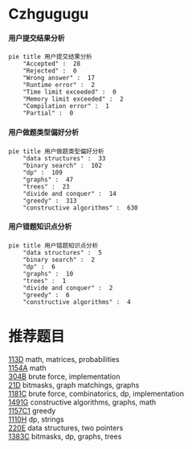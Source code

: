 # Czhgugugu

<!-- tabs:start -->



#### **用户提交结果分析**

```mermaid
pie title 用户提交结果分析
    "Accepted" :  28
    "Rejected" :  0
    "Wrong answer" :  17
    "Runtime error" :  2
    "Time limit exceeded" :  0
    "Memory limit exceeded" :  2
    "Compilation error" :  1
    "Partial" :  0
```

#### **用户做题类型偏好分析**

```mermaid
pie title 用户做题类型偏好分析
    "data structures" :  33
    "binary search" :  102
    "dp" :  109
    "graphs" :  47
    "trees" :  23
    "divide and conquer" :  14
    "greedy" :  313
    "constructive algorithms" :  630
```
#### **用户错题知识点分析**

```mermaid
pie title 用户错题知识点分析
    "data structures" :  5
    "binary search" :  2
    "dp" :  6
    "graphs" :  10
    "trees" :  1
    "divide and conquer" :  2
    "greedy" :  6
    "constructive algorithms" :  4
```



<!-- tabs:end -->
# 推荐题目
[113D](https://codeforces.com/contest/113/problem/D)		math,
                        matrices,
                        probabilities		  
[1154A](https://codeforces.com/contest/1154/problem/A)		math		  
[304B](https://codeforces.com/contest/304/problem/B)		brute force,
                        implementation		  
[21D](https://codeforces.com/contest/21/problem/D)		bitmasks,
                        graph matchings,
                        graphs		  
[1181C](https://codeforces.com/contest/1181/problem/C)		brute force,
                        combinatorics,
                        dp,
                        implementation		  
[1491G](https://codeforces.com/contest/1491/problem/G)		constructive algorithms,
                        graphs,
                        math		  
[1157C1](https://codeforces.com/contest/1157C/problem/1)		greedy		  
[1110H](https://codeforces.com/contest/1110/problem/H)		dp,
                        strings		  
[220E](https://codeforces.com/contest/220/problem/E)		data structures,
                        two pointers		  
[1383C](https://codeforces.com/contest/1383/problem/C)		bitmasks,
                        dp,
                        graphs,
                        trees		  
